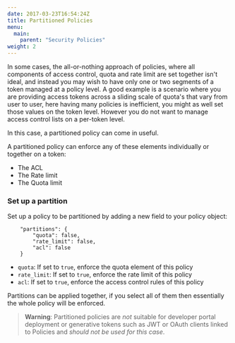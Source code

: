 ```yaml
---
date: 2017-03-23T16:54:24Z
title: Partitioned Policies
menu:
  main:
    parent: "Security Policies"
weight: 2 
---
```


In some cases, the all-or-nothing approach of policies, where all components of access control, quota and rate limit are set together isn't ideal, and instead you may wish to have only one or two segments of a token managed at a policy level. A good example is a scenario where you are providing access tokens across a sliding scale of quota's that vary from user to user, here having many policies is inefficient, you might as well set those values on the token level. However you do not want to manage access control lists on a per-token level.

In this case, a partitioned policy can come in useful.

A partitioned policy can enforce any of these elements individually or together on a token:

*   The ACL
*   The Rate limit
*   The Quota limit

### Set up a partition

Set up a policy to be partitioned by adding a new field to your policy object:

```{.copyWrapper}
    "partitions": {
        "quota": false,
        "rate_limit": false,
        "acl": false
    }
```

*   `quota`: If set to `true`, enforce the quota element of this policy
*   `rate_limit`: If set to `true`, enforce the rate limit of this policy
*   `acl`: If set to `true`, enforce the access control rules of this policy

Partitions can be applied together, if you select all of them then essentially the whole policy will be enforced.

> **Warning**: Partitioned policies are *not* suitable for developer portal deployment or generative tokens such as JWT or OAuth clients linked to Policies and *should not be used for this case*.
